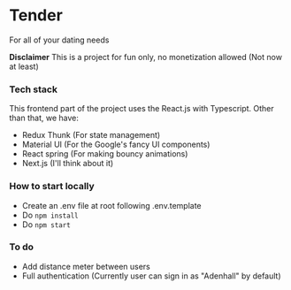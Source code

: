 # Tender

For all of your dating needs

**Disclaimer** This is a project for fun only, no monetization allowed (Not now at least)

### Tech stack

This frontend part of the project uses the React.js with Typescript. Other than that, we have:

- Redux Thunk (For state management)
- Material UI (For the Google's fancy UI components)
- React spring (For making bouncy animations)
- Next.js (I'll think about it)

### How to start locally
- Create an .env file at root following .env.template
- Do `npm install`
- Do `npm start`

### To do
- Add distance meter between users
- Full authentication (Currently user can sign in as "Adenhall" by default)
